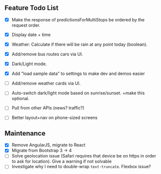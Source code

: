## Feature Todo List

- [x] Make the response of predictionsForMultiStops be ordered by the request order.
- [x] Display date + time
- [x] Weather: Calculate if there will be rain at any point today (boolean).
- [x] Add/remove bus routes cars via UI.
- [x] Dark/Light mode.
- [x] Add "load sample data" to settings to make dev and demos easier
- [ ] Add/remove weather cards via UI.
- [ ] Auto-switch dark/light mode based on sunrise/sunset. +make this optional.
- [ ] Pull from other APIs (news? traffic?)
- [ ] Better layout+nav on phone-sized screens


## Maintenance
- [x] Remove AngularJS, migrate to React
- [x] Migrate from Bootstrap 3 -> 4
- [ ] Solve geolocation issue (Safari requires that device be on https in order to ask for location). Give a warning if not solvable
- [ ] Investigate why I need to double-wrap `text-truncate`. Flexbox issue?
